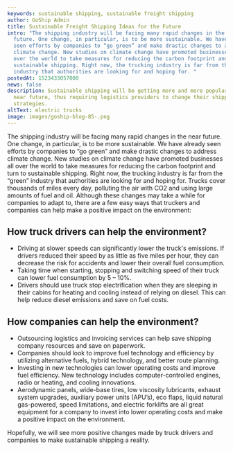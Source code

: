 ```yaml
---
keywords: sustainable shipping, sustainable freight shipping
author: GoShip Admin
title: Sustainable Freight Shipping Ideas for the Future
intro: "The shipping industry will be facing many rapid changes in the near
  future. One change, in particular, is to be more sustainable. We have already
  seen efforts by companies to “go green” and make drastic changes to address
  climate change. New studies on climate change have promoted businesses all
  over the world to take measures for reducing the carbon footprint and turn to
  sustainable shipping. Right now, the trucking industry is far from the “green”
  industry that authorities are looking for and hoping for. "
postedAt: 1523433057000
news: false
description: Sustainable shipping will be getting more and more popular in the
  near future, thus requiring logistics providers to change their shipping
  strategies.
altText: electric trucks
image: images/goship-blog-85-.png
---
```

The shipping industry will be facing many rapid changes in the near future. One change, in particular, is to be more sustainable. We have already seen efforts by companies to “go green” and make drastic changes to address climate change. New studies on climate change have promoted businesses all over the world to take measures for reducing the carbon footprint and turn to sustainable shipping. Right now, the trucking industry is far from the “green” industry that authorities are looking for and hoping for. Trucks cover thousands of miles every day, polluting the air with CO2 and using large amounts of fuel and oil. Although these changes may take a while for companies to adapt to, there are a few easy ways that truckers and companies can help make a positive impact on the environment:

How truck drivers can help the environment?
-------------------------------------------

*   Driving at slower speeds can significantly lower the truck's emissions. If drivers reduced their speed by as little as five miles per hour, they can decrease the risk for accidents and lower their overall fuel consumption.
*   Taking time when starting, stopping and switching speed of their truck can lower fuel consumption by 5 – 10%.
*   Drivers should use truck stop electrification when they are sleeping in their cabins for heating and cooling instead of relying on diesel. This can help reduce diesel emissions and save on fuel costs.

How companies can help the environment?
---------------------------------------

*   Outsourcing logistics and invoicing services can help save shipping company resources and save on paperwork.
*   Companies should look to improve fuel technology and efficiency by utilizing alternative fuels, hybrid technology, and better route planning.
*   Investing in new technologies can lower operating costs and improve fuel efficiency. New technology includes computer-controlled engines, radio or heating, and cooling innovations.
*   Aerodynamic panels, wide-base tires, low viscosity lubricants, exhaust system upgrades, auxiliary power units (APU’s), eco flaps, liquid natural gas-powered, speed limitations, and electric forklifts are all great equipment for a company to invest into lower operating costs and make a positive impact on the environment.

Hopefully, we will see more positive changes made by truck drivers and companies to make sustainable shipping a reality.
